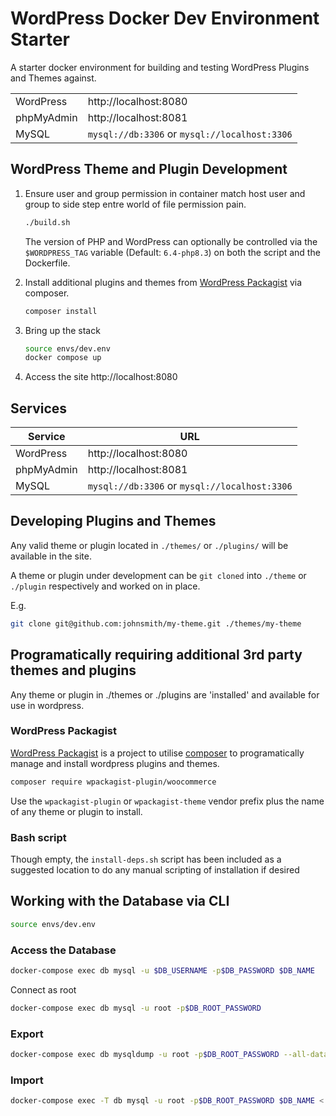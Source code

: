 # WordPress Docker Dev Environment Starter

A starter docker environment for building and testing WordPress Plugins and Themes against.

|||
|---|---|
|WordPress|http://localhost:8080|
|phpMyAdmin|http://localhost:8081|
|MySQL|`mysql://db:3306` or `mysql://localhost:3306`|

## WordPress Theme and Plugin Development

1. Ensure user and group permission in container match host user and group to side step entre world of file permission pain.
    ```bash
    ./build.sh
    ```
    The version of PHP and WordPress can optionally be controlled via the `$WORDPRESS_TAG` variable (Default: `6.4-php8.3`) on both the script and the Dockerfile.

2. Install additional plugins and themes from [WordPress Packagist](https://wpackagist.org/) via composer.
    ```bash
    composer install
    ```

3. Bring up the stack
    ```bash
    source envs/dev.env
    docker compose up
    ```

4. Access the site http://localhost:8080

## Services

|Service|URL|
|---|---|
|WordPress|http://localhost:8080|
|phpMyAdmin|http://localhost:8081|
|MySQL| `mysql://db:3306` or `mysql://localhost:3306`|

## Developing Plugins and Themes

Any valid theme or plugin located in ``./themes/`` or ``./plugins/`` will be available in the site.

A theme or plugin under development can be `git cloned` into `./theme` or `./plugin` respectively and worked on in place.

E.g.

```bash
git clone git@github.com:johnsmith/my-theme.git ./themes/my-theme
```

## Programatically requiring additional 3rd party themes and plugins

Any theme or plugin in ./themes or ./plugins are 'installed' and available for use in wordpress.

### WordPress Packagist

[WordPress Packagist](https://wpackagist.org/) is a project to utilise [composer](https://getcomposer.org/) to programatically manage and install wordpress plugins and themes.

```bash
composer require wpackagist-plugin/woocommerce
```

Use the `wpackagist-plugin` or `wpackagist-theme` vendor prefix plus the name of any theme or plugin to install.

### Bash script

Though empty, the `install-deps.sh` script has been included as a suggested location to do any manual scripting of installation if desired


## Working with the Database via CLI

```bash
source envs/dev.env
```

### Access the Database

```bash
docker-compose exec db mysql -u $DB_USERNAME -p$DB_PASSWORD $DB_NAME
```
Connect as root

```bash
docker-compose exec db mysql -u root -p$DB_ROOT_PASSWORD
```

### Export

```bash
docker-compose exec db mysqldump -u root -p$DB_ROOT_PASSWORD --all-databases > dump.sql
```

### Import

```bash
docker-compose exec -T db mysql -u root -p$DB_ROOT_PASSWORD $DB_NAME < dump.sql
```

